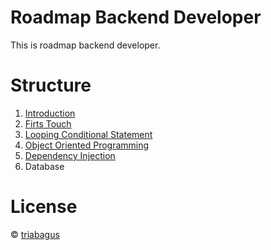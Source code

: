 
# Roadmap Backend Developer
This is roadmap backend developer.

# Structure 
1. [Introduction](https://github.com/triabagus/roadmap-backend/tree/master/1.Introduction)
2. [Firts Touch](https://github.com/triabagus/roadmap-backend/tree/master/2.Firts%20Touch)
3. [Looping Conditional Statement](https://github.com/triabagus/roadmap-backend/tree/master/3.Looping%20and%20Conditional%20Statement)
4. [Object Oriented Programming](https://github.com/triabagus/roadmap-backend/tree/master/4.Object%20Oriented%20Programming)
5. [Dependency Injection](https://github.com/triabagus/roadmap-backend/tree/master/5.%20Dependency%20Injection)
6. Database
# License
&copy; [triabagus](https://github.com/triabagus/roadmap-backend)